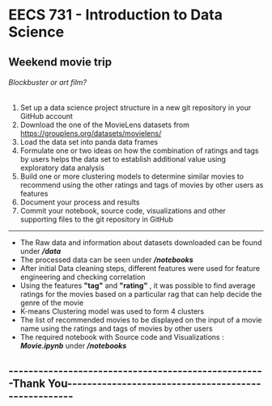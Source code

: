# EECS 731 - Introduction to Data Science
## Weekend movie trip

###### Blockbuster or art film?

1. Set up a data science project structure in a new git repository in your GitHub account
2. Download the one of the MovieLens datasets from https://grouplens.org/datasets/movielens/
3. Load the data set into panda data frames
4. Formulate one or two ideas on how the combination of ratings and tags by users helps the data set to establish additional value using exploratory data analysis
5. Build one or more clustering models to determine similar movies to recommend using the other ratings and tags of movies by other users as features
6. Document your process and results
7. Commit your notebook, source code, visualizations and other supporting files to the git repository in GitHub
_______________________________________________________________________________________________________________

- The Raw data and information about datasets downloaded can be found under **_/data_**
- The processed data can be seen under **_/notebooks_**
- After initial Data cleaning steps, different features were used for feature engineering and checking correlation
- Using the features **"tag"** and **"rating"** , it was possible to find average ratings for the movies based on a particular rag that can help decide the genre of the movie
- K-means Clustering model was used to form 4 clusters
- The list of recommended movies to be displayed on the input of a movie name using the ratings and tags of movies by other users
- The required notebook with Source code and Visualizations : **_Movie.ipynb_** under **_/notebooks_**

## ----------------------------------------------------Thank You----------------------------------------------------
